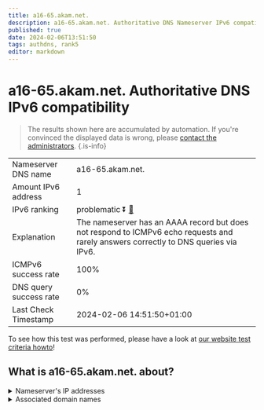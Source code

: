 ```yaml
---
title: a16-65.akam.net.
description: a16-65.akam.net. Authoritative DNS Nameserver IPv6 compatibility
published: true
date: 2024-02-06T13:51:50
tags: authdns, rank5
editor: markdown
---
```


# a16-65.akam.net. Authoritative DNS IPv6 compatibility

> The results shown here are accumulated by automation. If you're convinced the displayed data is wrong, please [contact the administrators](/howto/chat). 
{.is-info}




|   |   |
| - | - |
| Nameserver DNS name | a16-65.akam.net.
| Amount IPv6 address | 1
| IPv6 ranking | problematic :arrow_double_down: [🔗](/howto/ranking) |
| Explanation | The nameserver has an AAAA record but does not respond to ICMPv6 echo requests and rarely answers correctly to DNS queries via IPv6. |
| ICMPv6 success rate | 100%|
| DNS query success rate | 0% |
| Last Check Timestamp | 2024-02-06 14:51:50+01:00 |

To see how this test was performed, please have a look at [our website test criteria howto](/howto/testcriteria/authdns)!


## What is a16-65.akam.net. about?




<details>
<summary>Nameserver's IP addresses</summary>

2600:1406:1b::41

</details>



<details>
<summary>Associated domain names</summary>

www.teradata.com

</details>

